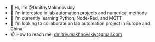 - 👋 Hi, I’m @DmitriyMakhnovskiy
- 👀 I’m interested in lab automation projects and numerical methods
- 🌱 I’m currently learning Python, Node-Red, and MQTT
- 💞️ I’m looking to collaborate on lab automation project in Europe and China
- 📫 How to reach me: dmitriy.makhnovskiy@gmail.com

<!---
DmitriyMakhnovskiy/DmitriyMakhnovskiy is a ✨ special ✨ repository because its `README.md` (this file) appears on your GitHub profile.
You can click the Preview link to take a look at your changes.
--->
